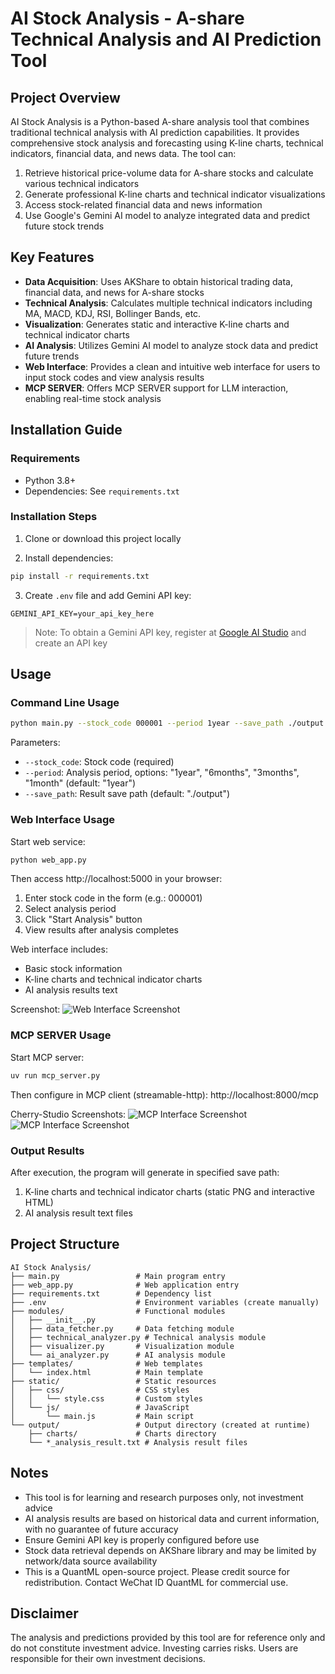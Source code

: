 # AI Stock Analysis - A-share Technical Analysis and AI Prediction Tool

## Project Overview

AI Stock Analysis is a Python-based A-share analysis tool that combines traditional technical analysis with AI prediction capabilities. It provides comprehensive stock analysis and forecasting using K-line charts, technical indicators, financial data, and news data. The tool can:

1. Retrieve historical price-volume data for A-share stocks and calculate various technical indicators
2. Generate professional K-line charts and technical indicator visualizations
3. Access stock-related financial data and news information
4. Use Google's Gemini AI model to analyze integrated data and predict future stock trends

## Key Features

- **Data Acquisition**: Uses AKShare to obtain historical trading data, financial data, and news for A-share stocks
- **Technical Analysis**: Calculates multiple technical indicators including MA, MACD, KDJ, RSI, Bollinger Bands, etc.
- **Visualization**: Generates static and interactive K-line charts and technical indicator charts
- **AI Analysis**: Utilizes Gemini AI model to analyze stock data and predict future trends
- **Web Interface**: Provides a clean and intuitive web interface for users to input stock codes and view analysis results
- **MCP SERVER**: Offers MCP SERVER support for LLM interaction, enabling real-time stock analysis

## Installation Guide

### Requirements

- Python 3.8+
- Dependencies: See `requirements.txt`

### Installation Steps

1. Clone or download this project locally

2. Install dependencies:
```bash
pip install -r requirements.txt
```

3. Create `.env` file and add Gemini API key:
```
GEMINI_API_KEY=your_api_key_here
```

> Note: To obtain a Gemini API key, register at [Google AI Studio](https://ai.google.dev/) and create an API key

## Usage

### Command Line Usage
```bash
python main.py --stock_code 000001 --period 1year --save_path ./output
```

Parameters:
- `--stock_code`: Stock code (required)
- `--period`: Analysis period, options: "1year", "6months", "3months", "1month" (default: "1year")
- `--save_path`: Result save path (default: "./output")

### Web Interface Usage

Start web service:
```bash
python web_app.py
```

Then access http://localhost:5000 in your browser:

1. Enter stock code in the form (e.g.: 000001)
2. Select analysis period
3. Click "Start Analysis" button
4. View results after analysis completes

Web interface includes:
- Basic stock information
- K-line charts and technical indicator charts
- AI analysis results text

Screenshot:
![Web Interface Screenshot](static/images/image.png)

### MCP SERVER Usage

Start MCP server:
```bash
uv run mcp_server.py
```

Then configure in MCP client (streamable-http):
http://localhost:8000/mcp

Cherry-Studio Screenshots:
![MCP Interface Screenshot](static/images/mcp1.png)
![MCP Interface Screenshot](static/images/mcp2.png)

### Output Results

After execution, the program will generate in specified save path:
1. K-line charts and technical indicator charts (static PNG and interactive HTML)
2. AI analysis result text files

## Project Structure
```
AI Stock Analysis/
├── main.py                 # Main program entry
├── web_app.py              # Web application entry
├── requirements.txt        # Dependency list
├── .env                    # Environment variables (create manually)
├── modules/                # Functional modules
│   ├── __init__.py
│   ├── data_fetcher.py     # Data fetching module
│   ├── technical_analyzer.py # Technical analysis module
│   ├── visualizer.py       # Visualization module
│   └── ai_analyzer.py      # AI analysis module
├── templates/              # Web templates
│   └── index.html          # Main template
├── static/                 # Static resources
│   ├── css/                # CSS styles
│   │   └── style.css       # Custom styles
│   └── js/                 # JavaScript
│       └── main.js         # Main script
└── output/                 # Output directory (created at runtime)
    ├── charts/             # Charts directory
    └── *_analysis_result.txt # Analysis result files
```


## Notes
- This tool is for learning and research purposes only, not investment advice
- AI analysis results are based on historical data and current information, with no guarantee of future accuracy
- Ensure Gemini API key is properly configured before use
- Stock data retrieval depends on AKShare library and may be limited by network/data source availability
- This is a QuantML open-source project. Please credit source for redistribution. Contact WeChat ID QuantML for commercial use.

## Disclaimer
The analysis and predictions provided by this tool are for reference only and do not constitute investment advice. Investing carries risks. Users are responsible for their own investment decisions.
